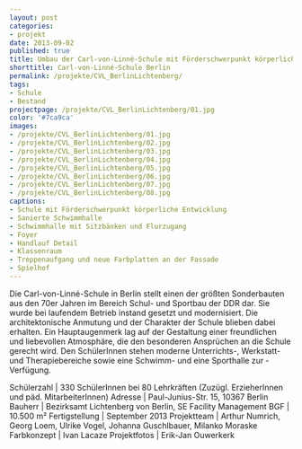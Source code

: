 ```yaml
---
layout: post
categories:
- projekt
date: 2013-09-02
published: true
title: Umbau der Carl-von-Linné-Schule mit Förderschwerpunkt körperliche und motorische Entwicklung
shorttitle: Carl-von-Linné-Schule Berlin
permalink: /projekte/CVL_BerlinLichtenberg/
tags: 
- Schule
- Bestand
projectpage: /projekte/CVL_BerlinLichtenberg/01.jpg 
color: '#7ca9ca'
images:
- /projekte/CVL_BerlinLichtenberg/01.jpg
- /projekte/CVL_BerlinLichtenberg/02.jpg
- /projekte/CVL_BerlinLichtenberg/03.jpg
- /projekte/CVL_BerlinLichtenberg/04.jpg
- /projekte/CVL_BerlinLichtenberg/05.jpg
- /projekte/CVL_BerlinLichtenberg/06.jpg
- /projekte/CVL_BerlinLichtenberg/07.jpg
- /projekte/CVL_BerlinLichtenberg/08.jpg
captions:
- Schule mit Förderschwerpunkt körperliche Entwicklung
- Sanierte Schwimmhalle
- Schwimmhalle mit Sitzbänken und Flurzugang
- Foyer
- Handlauf Detail
- Klassenraum
- Treppenaufgang und neue Farbplatten an der Fassade
- Spielhof
---
```

Die Carl-von-Linné-Schule in Berlin stellt einen der größten Sonderbauten aus den 70er Jahren im Bereich Schul- und Sportbau der DDR dar. Sie wurde bei laufendem Betrieb instand gesetzt und modernisiert. Die architektonische Anmutung und der Charakter der Schule blieben dabei erhalten. Ein Hauptaugenmerk lag auf der Gestaltung einer freundlichen und liebevollen Atmosphäre, die den besonderen Ansprüchen an die Schule gerecht wird. Den SchülerInnen stehen moderne Unterrichts-, Werkstatt- und Therapiebereiche sowie eine Schwimm- und eine Sporthalle zur ­Verfügung.

Schülerzahl 	|	330 SchülerInnen bei 80 Lehrkräften (Zuzügl. ErzieherInnen und päd. MitarbeiterInnen)
Adresse			|	Paul-Junius-Str. 15, 10367 Berlin
Bauherr			|	Bezirksamt Lichtenberg von Berlin, SE Facility Management
BGF				|	10.500 m²
Fertigstellung	|	September 2013
Projektteam		|	Arthur Numrich, Georg Loem, Ulrike Vogel, Johanna Guschlbauer, Milanko Moraske
Farbkonzept		|	Ivan Lacaze
Projektfotos	|	Erik-Jan Ouwerkerk